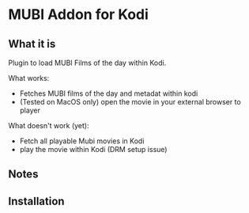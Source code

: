 # MUBI Addon for Kodi

## What it is

Plugin to load MUBI Films of the day within Kodi.

What works:

- Fetches MUBI films of the day and metadat within kodi
- (Tested on MacOS only) open the movie in your external browser to player

What doesn't work (yet):

- Fetch all playable Mubi movies in Kodi
- play the movie within Kodi (DRM setup issue)


## Notes

## Installation
